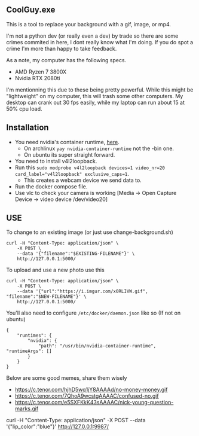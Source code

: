 CoolGuy.exe
-----------

This is a tool to replace your background with a gif, image, or mp4.

I'm not a python dev (or really even a dev) by trade so there are some crimes commited in here, I dont really know what I'm doing.
If you do spot a crime I'm more than happy to take feedback.

As a note, my computer has the following specs.
 - AMD Ryzen 7 3800X
 - Nvidia RTX 2080ti

I'm mentionning this due to these being pretty powerful. While this might be "lightweight" on my computer, this will trash some other computers. 
My desktop can crank out 30 fps easily, while my laptop can run about 15 at 50% cpu load.

Installation
------------

- You need nvidia's container runtime, [here](https://docs.nvidia.com/datacenter/cloud-native/container-toolkit/install-guide.html).
  - On archlinux ```yay nvidia-container-runtime``` not the -bin one.
  - On ubuntu its super straight forward.  
- You need to install v4l2loopback. 
- Run this ```sudo modprobe v4l2loopback devices=1 video_nr=20 card_label="v4l2loopback" exclusive_caps=1```. 
  - This creates a webcam device we send data to.
- Run the docker compose file.
- Use vlc to check your camera is working [Media -> Open Capture Device -> video device /dev/video20]

USE
------
To change to an existing image (or just use change-background.sh)

```
curl -H "Content-Type: application/json" \
    -X POST \
    --data '{"filename":"$EXISTING-FILENAME"}' \
    http://127.0.0.1:5000/
```

To upload and use a new photo use this

```
curl -H "Content-Type: application/json" \
    -X POST \
    --data '{"url":"https://i.imgur.com/x0RLIVW.gif", "filename":"$NEW-FILENAME"}' \
    http://127.0.0.1:5000/
```

You'll also need to configure ```/etc/docker/daemon.json``` like so (If not on ubuntu)
```
{
    "runtimes": {
        "nvidia": {
            "path": "/usr/bin/nvidia-container-runtime",  "runtimeArgs": []
        }
    }
}
```


Below are some good memes, share them wisely
- https://c.tenor.com/hjhD5wq1jY8AAAAd/no-money-money.gif
- https://c.tenor.com/7QhoA9wcstgAAAAC/confused-no.gif
- https://c.tenor.com/e5SXFKkK43sAAAAC/nick-young-question-marks.gif




curl -H "Content-Type: application/json" -X POST --data '{"lip_color":"blue"}' http://127.0.0.1:9987/

